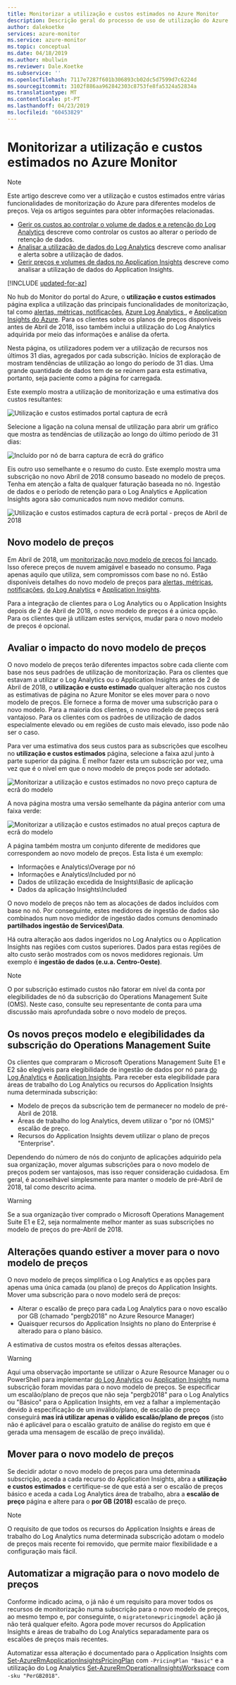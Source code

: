 ```yaml
---
title: Monitorizar a utilização e custos estimados no Azure Monitor
description: Descrição geral do processo de uso de utilização do Azure Monitor e a página de custos estimados
author: dalekoetke
services: azure-monitor
ms.service: azure-monitor
ms.topic: conceptual
ms.date: 04/18/2019
ms.author: mbullwin
ms.reviewer: Dale.Koetke
ms.subservice: ''
ms.openlocfilehash: 7117e7287f601b306893cb02dc5d7599d7c6224d
ms.sourcegitcommit: 3102f886aa962842303c8753fe8fa5324a52834a
ms.translationtype: MT
ms.contentlocale: pt-PT
ms.lasthandoff: 04/23/2019
ms.locfileid: "60453829"
---
```

# <a name="monitoring-usage-and-estimated-costs-in-azure-monitor"></a>Monitorizar a utilização e custos estimados no Azure Monitor

> [!NOTE]
> Este artigo descreve como ver a utilização e custos estimados entre várias funcionalidades de monitorização do Azure para diferentes modelos de preços.  Veja os artigos seguintes para obter informações relacionadas.
> - [Gerir os custos ao controlar o volume de dados e a retenção do Log Analytics](manage-cost-storage.md) descreve como controlar os custos ao alterar o período de retenção de dados.
> - [Analisar a utilização de dados do Log Analytics](../../azure-monitor/platform/data-usage.md) descreve como analisar e alerta sobre a utilização de dados.
> - [Gerir preços e volumes de dados no Application Insights](../../azure-monitor/app/pricing.md) descreve como analisar a utilização de dados do Application Insights.

[!INCLUDE [updated-for-az](../../../includes/updated-for-az.md)]

No hub do Monitor do portal do Azure, o **utilização e custos estimados** página explica a utilização das principais funcionalidades de monitorização, tal como [alertas, métricas, notificações](https://azure.microsoft.com/pricing/details/monitor/), [Azure Log Analytics ](https://azure.microsoft.com/pricing/details/log-analytics/), e [Application Insights do Azure](https://azure.microsoft.com/pricing/details/application-insights/). Para os clientes sobre os planos de preços disponíveis antes de Abril de 2018, isso também inclui a utilização do Log Analytics adquirida por meio das informações e análise da oferta.

Nesta página, os utilizadores podem ver a utilização de recursos nos últimos 31 dias, agregados por cada subscrição. Inícios de exploração de mostram tendências de utilização ao longo do período de 31 dias. Uma grande quantidade de dados tem de se reúnem para esta estimativa, portanto, seja paciente como a página for carregada.

Este exemplo mostra a utilização de monitorização e uma estimativa dos custos resultantes:

![Utilização e custos estimados portal captura de ecrã](./media/usage-estimated-costs/001.png)

Selecione a ligação na coluna mensal de utilização para abrir um gráfico que mostra as tendências de utilização ao longo do último período de 31 dias:

![Incluído por nó de barra captura de ecrã do gráfico](./media/usage-estimated-costs/002.png)

Eis outro uso semelhante e o resumo do custo. Este exemplo mostra uma subscrição no novo Abril de 2018 consumo baseado no modelo de preços. Tenha em atenção a falta de qualquer faturação baseada no nó. Ingestão de dados e o período de retenção para o Log Analytics e Application Insights agora são comunicados num novo medidor comuns.

![Utilização e custos estimados captura de ecrã portal - preços de Abril de 2018](./media/usage-estimated-costs/003.png)

## <a name="new-pricing-model"></a>Novo modelo de preços

Em Abril de 2018, um [monitorização novo modelo de preços foi lançado](https://azure.microsoft.com/blog/introducing-a-new-way-to-purchase-azure-monitoring-services/).  Isso oferece preços de nuvem amigável e baseado no consumo. Paga apenas aquilo que utiliza, sem compromissos com base no nó. Estão disponíveis detalhes do novo modelo de preços para [alertas, métricas, notificações](https://azure.microsoft.com/pricing/details/monitor/), [do Log Analytics](https://azure.microsoft.com/pricing/details/log-analytics/) e [Application Insights](https://azure.microsoft.com/pricing/details/application-insights/). 

Para a integração de clientes para o Log Analytics ou o Application Insights depois de 2 de Abril de 2018, o novo modelo de preços é a única opção. Para os clientes que já utilizam estes serviços, mudar para o novo modelo de preços é opcional.

## <a name="assessing-the-impact-of-the-new-pricing-model"></a>Avaliar o impacto do novo modelo de preços
O novo modelo de preços terão diferentes impactos sobre cada cliente com base nos seus padrões de utilização de monitorização. Para os clientes que estavam a utilizar o Log Analytics ou o Application Insights antes de 2 de Abril de 2018, o **utilização e custo estimado** qualquer alteração nos custos as estimativas de página no Azure Monitor se eles mover para o novo modelo de preços. Ele fornece a forma de mover uma subscrição para o novo modelo. Para a maioria dos clientes, o novo modelo de preços será vantajoso. Para os clientes com os padrões de utilização de dados especialmente elevado ou em regiões de custo mais elevado, isso pode não ser o caso.

Para ver uma estimativa dos seus custos para as subscrições que escolheu no **utilização e custos estimados** página, selecione a faixa azul junto à parte superior da página. É melhor fazer esta um subscrição por vez, uma vez que é o nível em que o novo modelo de preços pode ser adotado.

![Monitorizar a utilização e custos estimados no novo preço captura de ecrã do modelo](./media/usage-estimated-costs/004.png)

A nova página mostra uma versão semelhante da página anterior com uma faixa verde:

![Monitorizar a utilização e custos estimados no atual preços captura de ecrã do modelo](./media/usage-estimated-costs/005.png)

A página também mostra um conjunto diferente de medidores que correspondem ao novo modelo de preços. Esta lista é um exemplo:

- Informações e Analytics\Overage por nó
- Informações e Analytics\Included por nó
- Dados de utilização excedida de Insights\Basic de aplicação
- Dados da aplicação Insights\Included

O novo modelo de preços não tem as alocações de dados incluídos com base no nó. Por conseguinte, estes medidores de ingestão de dados são combinados num novo medidor de ingestão dados comuns denominado **partilhados ingestão de Services\Data**. 

Há outra alteração aos dados ingeridos no Log Analytics ou o Application Insights nas regiões com custos superiores. Dados para estas regiões de alto custo serão mostrados com os novos medidores regionais. Um exemplo é **ingestão de dados (e.u.a. Centro-Oeste)**.

> [!NOTE]
> O por subscrição estimado custos não fatorar em nível da conta por elegibilidades de nó da subscrição do Operations Management Suite (OMS). Neste caso, consulte seu representante de conta para uma discussão mais aprofundada sobre o novo modelo de preços.

## <a name="new-pricing-model-and-operations-management-suite-subscription-entitlements"></a>Os novos preços modelo e elegibilidades da subscrição do Operations Management Suite

Os clientes que compraram o Microsoft Operations Management Suite E1 e E2 são elegíveis para elegibilidade de ingestão de dados por nó para [do Log Analytics](https://www.microsoft.com/cloud-platform/operations-management-suite) e [Application Insights](https://docs.microsoft.com/azure/application-insights/app-insights-pricing). Para receber esta elegibilidade para áreas de trabalho do Log Analytics ou recursos do Application Insights numa determinada subscrição: 

- Modelo de preços da subscrição tem de permanecer no modelo de pré-Abril de 2018.
- Áreas de trabalho do log Analytics, devem utilizar o "por nó (OMS)" escalão de preço.
- Recursos do Application Insights devem utilizar o plano de preços "Enterprise".

Dependendo do número de nós do conjunto de aplicações adquirido pela sua organização, mover algumas subscrições para o novo modelo de preços podem ser vantajosos, mas isso requer consideração cuidadosa. Em geral, é aconselhável simplesmente para manter o modelo de pré-Abril de 2018, tal como descrito acima.

> [!WARNING]
> Se a sua organização tiver comprado o Microsoft Operations Management Suite E1 e E2, seja normalmente melhor manter as suas subscrições no modelo de preços do pre-Abril de 2018. 
>

## <a name="changes-when-youre-moving-to-the-new-pricing-model"></a>Alterações quando estiver a mover para o novo modelo de preços

O novo modelo de preços simplifica o Log Analytics e as opções para apenas uma única camada (ou plano) de preços do Application Insights. Mover uma subscrição para o novo modelo será de preços:

- Alterar o escalão de preço para cada Log Analytics para o novo escalão por GB (chamado "pergb2018" no Azure Resource Manager)
- Quaisquer recursos do Application Insights no plano do Enterprise é alterado para o plano básico.

A estimativa de custos mostra os efeitos dessas alterações.

> [!WARNING]
> Aqui uma observação importante se utilizar o Azure Resource Manager ou o PowerShell para implementar [do Log Analytics](https://docs.microsoft.com/azure/log-analytics/log-analytics-template-workspace-configuration) ou [Application Insights](https://docs.microsoft.com/azure/application-insights/app-insights-powershell) numa subscrição foram movidas para o novo modelo de preços. Se especificar um escalão/plano de preços que não seja "pergb2018" para o Log Analytics ou "Básico" para o Application Insights, em vez a falhar a implementação devido à especificação de um inválido/plano, de escalão de preço conseguirá **mas irá utilizar apenas o válido escalão/plano de preços** (isto não é aplicável para o escalão gratuito de análise do registo em que é gerada uma mensagem de escalão de preço inválida).
>

## <a name="moving-to-the-new-pricing-model"></a>Mover para o novo modelo de preços

Se decidir adotar o novo modelo de preços para uma determinada subscrição, aceda a cada recurso do Application Insights, abra a **utilização e custos estimados** e certifique-se de que está a ser o escalão de preços básico e aceda a cada Log Analytics área de trabalho, abra a **escalão de preço** página e altere para o **por GB (2018)** escalão de preço. 

> [!NOTE]
> O requisito de que todos os recursos do Application Insights e áreas de trabalho do Log Analytics numa determinada subscrição adotam o modelo de preços mais recente foi removido, que permite maior flexibilidade e a configuração mais fácil. 

## <a name="automate-moving-to-the-new-pricing-model"></a>Automatizar a migração para o novo modelo de preços

Conforme indicado acima, o já não é um requisito para mover todos os recursos de monitorização numa subscrição para o novo modelo de preços, ao mesmo tempo e, por conseguinte, o ``migratetonewpricingmodel`` ação já não terá qualquer efeito. Agora pode mover recursos do Application Insights e áreas de trabalho do Log Analytics separadamente para os escalões de preços mais recentes.  

Automatizar essa alteração é documentado para o Application Insights com [Set-AzureRmApplicationInsightsPricingPlan](https://docs.microsoft.com/powershell/module/azurerm.applicationinsights/set-azurermapplicationinsightspricingplan) com ``-PricingPlan "Basic"`` e a utilização do Log Analytics [Set-AzureRmOperationalInsightsWorkspace](https://docs.microsoft.com/powershell/module/AzureRM.OperationalInsights/Set-AzureRmOperationalInsightsWorkspace) com ``-sku "PerGB2018"``. 

